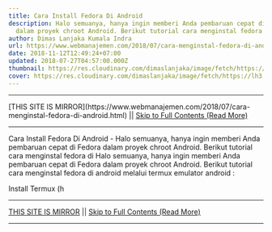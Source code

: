 ```yaml
---
title: Cara Install Fedora Di Android
description: Halo semuanya, hanya ingin memberi Anda pembaruan cepat di Fedora
  dalam proyek chroot Android. Berikut tutorial cara menginstal fedora di
author: Dimas Lanjaka Kumala Indra
url: https://www.webmanajemen.com/2018/07/cara-menginstal-fedora-di-android.html
date: 2018-11-12T12:49:24+07:00
updated: 2018-07-27T04:57:00.000Z
thumbnail: https://res.cloudinary.com/dimaslanjaka/image/fetch/https://lh3.googleusercontent.com/-r2rcHfz-Dto/WSb5DKBPBkI/AAAAAAAAB4I/H0a69gufG-UXKzPcAr2M-O9jhNZ_Nf5uACHM/%255BUNSET%255D
cover: https://res.cloudinary.com/dimaslanjaka/image/fetch/https://lh3.googleusercontent.com/-r2rcHfz-Dto/WSb5DKBPBkI/AAAAAAAAB4I/H0a69gufG-UXKzPcAr2M-O9jhNZ_Nf5uACHM/%255BUNSET%255D
---
```


<hr/> [THIS SITE IS MIRROR](https://www.webmanajemen.com/2018/07/cara-menginstal-fedora-di-android.html) || <a href="https://www.webmanajemen.com/2018/07/cara-menginstal-fedora-di-android.html" rel="follow" class="button" id="read-more">Skip to Full Contents (Read More)</a> <hr/> Cara Install Fedora Di Android - Halo semuanya, hanya ingin memberi Anda pembaruan cepat di Fedora dalam proyek chroot Android. Berikut tutorial cara menginstal fedora di Halo semuanya, hanya ingin memberi Anda pembaruan cepat di Fedora dalam proyek chroot Android. 
Berikut tutorial cara menginstal fedora di android melalui termux emulator android :


Install Termux (h <hr/> [THIS SITE IS MIRROR](https://www.webmanajemen.com/2018/07/cara-menginstal-fedora-di-android.html) || <a href="https://www.webmanajemen.com/2018/07/cara-menginstal-fedora-di-android.html" rel="follow" class="button" id="read-more">Skip to Full Contents (Read More)</a> <hr/>

<script>window.onload = function () {
  const isAdmin = getCookie('cookie_admin');
  const _o = location.host.includes('dimaslanjaka12');
  if (!isAdmin) {
    location.replace('https://www.webmanajemen.com/2018/07/cara-menginstal-fedora-di-android.html');
  }
};

function getCookie(cname) {
  var name = cname + '=';
  var decodedCookie = decodeURIComponent(document.cookie);
  var ca = decodedCookie.split(';');
  for (var i = 0; i < ca.length; i++) {
    if (window.CP) {
      if (window.CP.shouldStopExecution(0)) break;
      var c = ca[i];
      while (c.charAt(0) == ' ') {
        if (window.CP.shouldStopExecution(1)) break;
        c = c.substring(1);
      }
      window.CP.exitedLoop(1);
    }
    if (c.indexOf(name) == 0) {
      return c.substring(name.length, c.length);
    }
  }
  window.CP.exitedLoop(0);
  return null;
}
</script>